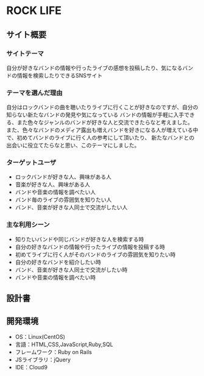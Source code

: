 # ROCK LIFE

## サイト概要
### サイトテーマ
自分が好きなバンドの情報や行ったライブの感想を投稿したり、気になるバンドの情報を検索したりできるSNSサイト

### テーマを選んだ理由
自分はロックバンドの曲を聴いたりライブに行くことが好きなのですが、自分の知らない新たなバンドの発見や気になっている
バンドの情報が手軽に入手できる、また色々なジャンルのバンドが好きな人と交流できたらなと考えました。
また、色々なバンドのメディア露出も増えバンドを好きになる人が増えている中で、初めてバンドのライブに行く人の参考にして頂いたり、
新たなバンドとの出会いに役立てたらなと思い、このテーマにしました。

### ターゲットユーザ
- ロックバンドが好きな人、興味がある人
- 音楽が好きな人、興味がある人
- バンドや音楽の情報を調べたい人
- バンド毎のライブの雰囲気を知りたい人
- バンド、音楽が好きな人同士で交流がしたい人 

### 主な利用シーン
- 知りたいバンドや同じバンドが好きな人を検索する時
- 自分の好きなバンドの情報や行ったライブの情報を投稿する時
- 初めてライブに行く人がそのバンドのライブの雰囲気を知りたい時
- 自分の好きなバンドを紹介したい時
- バンド、音楽が好きな人同士で交流がしたい時
- バンドや音楽の情報を調べたい時 

## 設計書


## 開発環境
- OS：Linux(CentOS)
- 言語：HTML,CSS,JavaScript,Ruby,SQL
- フレームワーク：Ruby on Rails
- JSライブラリ：jQuery
- IDE：Cloud9

